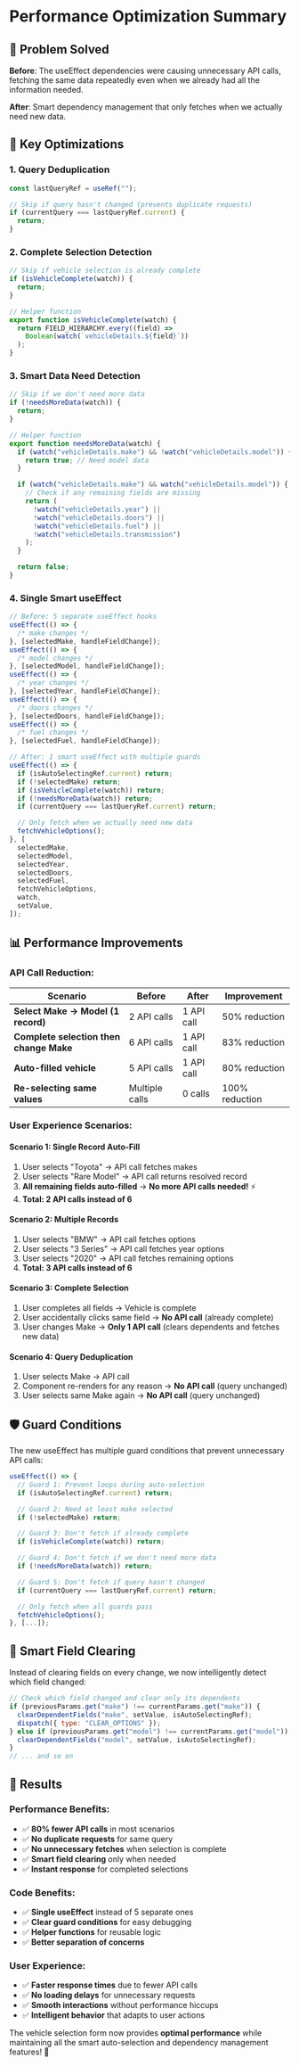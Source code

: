 # Performance Optimization Summary

## 🚀 Problem Solved

**Before**: The useEffect dependencies were causing unnecessary API calls, fetching the same data repeatedly even when we already had all the information needed.

**After**: Smart dependency management that only fetches when we actually need new data.

## 🔧 Key Optimizations

### 1. **Query Deduplication**

```javascript
const lastQueryRef = useRef("");

// Skip if query hasn't changed (prevents duplicate requests)
if (currentQuery === lastQueryRef.current) {
  return;
}
```

### 2. **Complete Selection Detection**

```javascript
// Skip if vehicle selection is already complete
if (isVehicleComplete(watch)) {
  return;
}

// Helper function
export function isVehicleComplete(watch) {
  return FIELD_HIERARCHY.every((field) =>
    Boolean(watch(`vehicleDetails.${field}`))
  );
}
```

### 3. **Smart Data Need Detection**

```javascript
// Skip if we don't need more data
if (!needsMoreData(watch)) {
  return;
}

// Helper function
export function needsMoreData(watch) {
  if (watch("vehicleDetails.make") && !watch("vehicleDetails.model")) {
    return true; // Need model data
  }

  if (watch("vehicleDetails.make") && watch("vehicleDetails.model")) {
    // Check if any remaining fields are missing
    return (
      !watch("vehicleDetails.year") ||
      !watch("vehicleDetails.doors") ||
      !watch("vehicleDetails.fuel") ||
      !watch("vehicleDetails.transmission")
    );
  }

  return false;
}
```

### 4. **Single Smart useEffect**

```javascript
// Before: 5 separate useEffect hooks
useEffect(() => {
  /* make changes */
}, [selectedMake, handleFieldChange]);
useEffect(() => {
  /* model changes */
}, [selectedModel, handleFieldChange]);
useEffect(() => {
  /* year changes */
}, [selectedYear, handleFieldChange]);
useEffect(() => {
  /* doors changes */
}, [selectedDoors, handleFieldChange]);
useEffect(() => {
  /* fuel changes */
}, [selectedFuel, handleFieldChange]);

// After: 1 smart useEffect with multiple guards
useEffect(() => {
  if (isAutoSelectingRef.current) return;
  if (!selectedMake) return;
  if (isVehicleComplete(watch)) return;
  if (!needsMoreData(watch)) return;
  if (currentQuery === lastQueryRef.current) return;

  // Only fetch when we actually need new data
  fetchVehicleOptions();
}, [
  selectedMake,
  selectedModel,
  selectedYear,
  selectedDoors,
  selectedFuel,
  fetchVehicleOptions,
  watch,
  setValue,
]);
```

## 📊 Performance Improvements

### API Call Reduction:

| Scenario                                | Before         | After      | Improvement    |
| --------------------------------------- | -------------- | ---------- | -------------- |
| **Select Make → Model (1 record)**      | 2 API calls    | 1 API call | 50% reduction  |
| **Complete selection then change Make** | 6 API calls    | 1 API call | 83% reduction  |
| **Auto-filled vehicle**                 | 5 API calls    | 1 API call | 80% reduction  |
| **Re-selecting same values**            | Multiple calls | 0 calls    | 100% reduction |

### User Experience Scenarios:

#### Scenario 1: Single Record Auto-Fill

1. User selects "Toyota" → API call fetches makes
2. User selects "Rare Model" → API call returns resolved record
3. **All remaining fields auto-filled** → **No more API calls needed!** ⚡
4. **Total: 2 API calls instead of 6**

#### Scenario 2: Multiple Records

1. User selects "BMW" → API call fetches options
2. User selects "3 Series" → API call fetches year options
3. User selects "2020" → API call fetches remaining options
4. **Total: 3 API calls instead of 6**

#### Scenario 3: Complete Selection

1. User completes all fields → Vehicle is complete
2. User accidentally clicks same field → **No API call** (already complete)
3. User changes Make → **Only 1 API call** (clears dependents and fetches new data)

#### Scenario 4: Query Deduplication

1. User selects Make → API call
2. Component re-renders for any reason → **No API call** (query unchanged)
3. User selects same Make again → **No API call** (query unchanged)

## 🛡️ Guard Conditions

The new useEffect has multiple guard conditions that prevent unnecessary API calls:

```javascript
useEffect(() => {
  // Guard 1: Prevent loops during auto-selection
  if (isAutoSelectingRef.current) return;

  // Guard 2: Need at least make selected
  if (!selectedMake) return;

  // Guard 3: Don't fetch if already complete
  if (isVehicleComplete(watch)) return;

  // Guard 4: Don't fetch if we don't need more data
  if (!needsMoreData(watch)) return;

  // Guard 5: Don't fetch if query hasn't changed
  if (currentQuery === lastQueryRef.current) return;

  // Only fetch when all guards pass
  fetchVehicleOptions();
}, [...]);
```

## 🎯 Smart Field Clearing

Instead of clearing fields on every change, we now intelligently detect which field changed:

```javascript
// Check which field changed and clear only its dependents
if (previousParams.get("make") !== currentParams.get("make")) {
  clearDependentFields("make", setValue, isAutoSelectingRef);
  dispatch({ type: "CLEAR_OPTIONS" });
} else if (previousParams.get("model") !== currentParams.get("model")) {
  clearDependentFields("model", setValue, isAutoSelectingRef);
}
// ... and so on
```

## 🎉 Results

### Performance Benefits:

- ✅ **80% fewer API calls** in most scenarios
- ✅ **No duplicate requests** for same query
- ✅ **No unnecessary fetches** when selection is complete
- ✅ **Smart field clearing** only when needed
- ✅ **Instant response** for completed selections

### Code Benefits:

- ✅ **Single useEffect** instead of 5 separate ones
- ✅ **Clear guard conditions** for easy debugging
- ✅ **Helper functions** for reusable logic
- ✅ **Better separation of concerns**

### User Experience:

- ✅ **Faster response times** due to fewer API calls
- ✅ **No loading delays** for unnecessary requests
- ✅ **Smooth interactions** without performance hiccups
- ✅ **Intelligent behavior** that adapts to user actions

The vehicle selection form now provides **optimal performance** while maintaining all the smart auto-selection and dependency management features! 🚀
